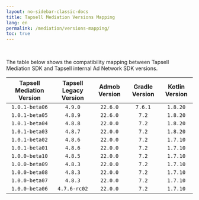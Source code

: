 ```yaml
---
layout: no-sidebar-classic-docs
title: Tapsell Mediation Versions Mapping
lang: en
permalink: /mediation/versions-mapping/
toc: true
---
```


<br/>

The table below shows the compatibility mapping between Tapsell Mediation SDK and Tapsell internal Ad Network SDK versions.

| Tapsell Mediation Version | Tapsell Legacy Version | Admob Version | Gradle Version | Kotlin Version |
|:-------------------------:|:----------------------:|:-------------:|:--------------:|:--------------:|
|      `1.0.1-beta06`       |        `4.9.0`         |   `22.6.0`    |    `7.6.1`     |    `1.8.20`    |
|      `1.0.1-beta05`       |        `4.8.9`         |   `22.6.0`    |     `7.2`      |    `1.8.20`    |
|      `1.0.1-beta04`       |        `4.8.8`         |   `22.0.0`    |     `7.2`      |    `1.8.20`    |
|      `1.0.1-beta03`       |        `4.8.7`         |   `22.0.0`    |     `7.2`      |    `1.8.20`    |
|      `1.0.1-beta02`       |        `4.8.6`         |   `22.0.0`    |     `7.2`      |    `1.7.10`    |
|      `1.0.1-beta01`       |        `4.8.6`         |   `22.0.0`    |     `7.2`      |    `1.7.10`    |
|      `1.0.0-beta10`       |        `4.8.5`         |   `22.0.0`    |     `7.2`      |    `1.7.10`    |
|      `1.0.0-beta09`       |        `4.8.3`         |   `22.0.0`    |     `7.2`      |    `1.7.10`    |
|      `1.0.0-beta08`       |        `4.8.3`         |   `22.0.0`    |     `7.2`      |    `1.7.10`    |
|      `1.0.0-beta07`       |        `4.8.3`         |   `22.0.0`    |     `7.2`      |    `1.7.10`    |
|      `1.0.0-beta06`       |      `4.7.6-rc02`      |   `22.0.0`    |     `7.2`      |    `1.7.10`    |
